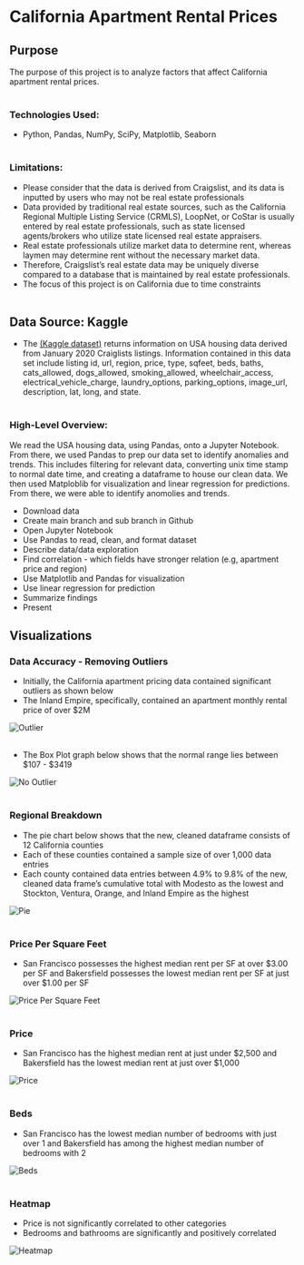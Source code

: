 # California Apartment Rental Prices

## Purpose

The purpose of this project is to analyze factors that affect California apartment rental prices.
<br></br>

### Technologies Used:
* Python, Pandas, NumPy, SciPy, Matplotlib, Seaborn
<br></br>

### Limitations:
* Please consider that the data is derived from Craigslist, and its data is inputted by users who may not be real estate professionals 
* Data provided by traditional real estate sources, such as the California Regional Multiple Listing Service (CRMLS), LoopNet, or CoStar is usually entered by real estate professionals, such as state licensed agents/brokers who utilize state licensed real estate appraisers.
* Real estate professionals utilize market data to determine rent, whereas laymen may determine rent without the necessary market data. 
* Therefore, Craigslist’s real estate data may be uniquely diverse compared to a database that is maintained by real estate professionals.   
* The focus of this project is on California due to time constraints
<br></br>

## Data Source: Kaggle
* The [(Kaggle dataset)](https://www.kaggle.com/austinreese/usa-housing-listings) returns information on USA housing data derived from January 2020 Craiglists listings. Information contained in this data set include listing id, url, region, price, type, sqfeet, beds, baths, cats_allowed, dogs_allowed, smoking_allowed, wheelchair_access, electrical_vehicle_charge, laundry_options, parking_options, image_url, description, lat, long, and state. 
<br></br>


### High-Level Overview:
We read the USA housing data, using Pandas, onto a Jupyter Notebook. From there, we used Pandas to prep our data set to identify anomalies and trends. This includes filtering for relevant data, converting unix time stamp to normal date time, and creating a dataframe to house our clean data. We then used Matploblib for visualization and linear regression for predictions. From there, we were able to identify anomolies and trends.

* Download data
* Create main branch and sub branch in Github
* Open Jupyter Notebook
* Use Pandas to read, clean, and format dataset
* Describe data/data exploration 
* Find correlation - which fields have stronger relation (e.g, apartment price and region)
* Use Matplotlib and Pandas for visualization
* Use linear regression for prediction
* Summarize findings
* Present 

## Visualizations
### Data Accuracy - Removing Outliers
* Initially, the California apartment pricing data contained significant outliers as shown below
* The Inland Empire, specifically, contained an apartment monthly rental price of over $2M 

![Outlier](Visualizations/Box_Plot/Outliers.png)
<br></br>


* The Box Plot graph below shows that the normal range lies between $107 - $3419

![No Outlier](Visualizations/Box_Plot/No_Outliers.png)
<br></br>

### Regional Breakdown
* The pie chart below shows that the new, cleaned dataframe consists of 12 California counties  
* Each of these counties contained a sample size of over 1,000 data entries 
* Each county contained data entries between 4.9% to 9.8% of the new, cleaned data frame’s cumulative total with Modesto as the lowest and Stockton, Ventura, Orange, and Inland Empire as the highest

![Pie](Visualizations/Pie/Region_Pie.png)
<br></br>

### Price Per Square Feet
* San Francisco possesses the highest median rent per SF at over $3.00 per SF and Bakersfield possesses the lowest median rent per SF at just over $1.00 per SF


![Price Per Square Feet](Visualizations/Bar/Region_vs_Price_per_sqfeet.png)
<br></br>

### Price 
* San Francisco has the highest median rent at just under $2,500 and Bakersfield has the lowest median rent at just over $1,000


![Price](Visualizations/Scatter/Region_vs_Price.png)
<br></br>

### Beds
* San Francisco has the lowest median number of bedrooms with just over 1 and Bakersfield has among the highest median number of bedrooms with 2
 


![Beds](Visualizations/Bar/Region_vs_Beds.png)
<br></br>

### Heatmap
* Price is not significantly correlated to other categories  
* Bedrooms and bathrooms are significantly and positively correlated  





![Heatmap](Visualizations/Heatmap/CA_apt.png)
<br></br>










